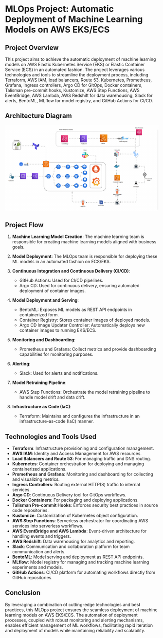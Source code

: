 # MLOps Project: Automatic Deployment of Machine Learning Models on AWS EKS/ECS

## Project Overview

This project aims to achieve the automatic deployment of machine learning models on AWS Elastic Kubernetes Service (EKS) or Elastic Container Service (ECS) in an automated fashion. The project leverages various technologies and tools to streamline the deployment process, including Terraform, AWS IAM, load balancers, Route 53, Kubernetes, Prometheus, Grafana, Ingress controllers, Argo CD for GitOps, Docker containers, Talisman pre-commit hooks, Kustomize, AWS Step Functions, AWS EventBridge, AWS Lambda, AWS Redshift for data warehousing, Slack for alerts, BentoML, MLflow for model registry, and GitHub Actions for CI/CD.

## Architecture Diagram

![Project Architecture](project-architecture.gif)

## Project Flow

1. **Machine Learning Model Creation**: The machine learning team is responsible for creating machine learning models aligned with business goals.

2. **Model Deployment**: The MLOps team is responsible for deploying these ML models in an automated fashion on ECS/EKS.

3. **Continuous Integration and Continuous Delivery (CI/CD)**:
    - GitHub Actions: Used for CI/CD pipelines.
    - Argo CD: Used for continuous delivery, ensuring automated deployment of container images.
  
4. **Model Deployment and Serving**:
    - BentoML: Exposes ML models as REST API endpoints in containerized form.
    - Container Registry: Stores container images of deployed models.
    - Argo CD Image Updater Controller: Automatically deploys new container images to running EKS/ECS.

5. **Monitoring and Dashboarding**:
    - Prometheus and Grafana: Collect metrics and provide dashboarding capabilities for monitoring purposes.
  
6. **Alerting**:
    - Slack: Used for alerts and notifications.

7. **Model Retraining Pipeline**:
    - AWS Step Functions: Orchestrate the model retraining pipeline to handle model drift and data drift.
  
8. **Infrastructure as Code (IaC)**:
    - Terraform: Maintains and configures the infrastructure in an infrastructure-as-code (IaC) manner.

## Technologies and Tools Used

- **Terraform**: Infrastructure provisioning and configuration management.
- **AWS IAM**: Identity and Access Management for AWS resources.
- **Load Balancers and Route 53**: For managing traffic and DNS routing.
- **Kubernetes**: Container orchestration for deploying and managing containerized applications.
- **Prometheus and Grafana**: Monitoring and dashboarding for collecting and visualizing metrics.
- **Ingress Controllers**: Routing external HTTP(S) traffic to internal services.
- **Argo CD**: Continuous Delivery tool for GitOps workflows.
- **Docker Containers**: For packaging and deploying applications.
- **Talisman Pre-commit Hooks**: Enforces security best practices in source code repositories.
- **Kustomize**: Customization of Kubernetes object configuration.
- **AWS Step Functions**: Serverless orchestrator for coordinating AWS services into serverless workflows.
- **AWS EventBridge and AWS Lambda**: Event-driven architecture for handling events and triggers.
- **AWS Redshift**: Data warehousing for analytics and reporting.
- **Slack**: Communication and collaboration platform for team communication and alerts.
- **BentoML**: Model serving and deployment as REST API endpoints.
- **MLflow**: Model registry for managing and tracking machine learning experiments and models.
- **GitHub Actions**: CI/CD platform for automating workflows directly from GitHub repositories.

## Conclusion

By leveraging a combination of cutting-edge technologies and best practices, this MLOps project ensures the seamless deployment of machine learning models on AWS EKS/ECS. The automation of deployment processes, coupled with robust monitoring and alerting mechanisms, enables efficient management of ML workflows, facilitating rapid iteration and deployment of models while maintaining reliability and scalability.
